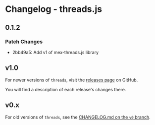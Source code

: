 # Changelog - threads.js

## 0.1.2

### Patch Changes

- 2bb49a5: Add v1 of mex-threads.js library

## v1.0

For newer versions of `threads`, visit the [releases page](https://github.com/andywer/threads.js/releases) on GitHub.

You will find a description of each release's changes there.

## v0.x

For old versions of `threads`, see the [CHANGELOG.md on the `v0` branch](https://github.com/andywer/threads.js/blob/v0/CHANGELOG.md).
